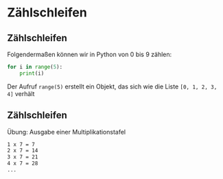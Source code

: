 # Zählschleifen

## Zählschleifen

Folgendermaßen können wir in Python von 0 bis 9 zählen:

```py
for i in range(5):
    print(i)
```

Der Aufruf `range(5)` erstellt ein Objekt, das sich wie die Liste `[0, 1, 2, 3, 4]` verhält

## Zählschleifen

Übung: Ausgabe einer Multiplikationstafel

```txt
1 x 7 = 7
2 x 7 = 14
3 x 7 = 21
4 x 7 = 28
...
```
